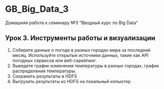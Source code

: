 # GB_Big_Data_3
Домашняя работа к семинару №3 "Вводный курс по Big Data"

## Урок 3. Инструменты работы и визуализации
1. Собирите данные о погоде в разных городах мира за последний месяц. Используйте открытые источники данных, такие как API погодных сервисов или веб-скрейпинг.
2. Выведете график изменения температуры в разных городах, график распределения температуры.
3. Сохранить результаты в HDFS
4. Выгрузить результаты из HDFS на локальный копьютер